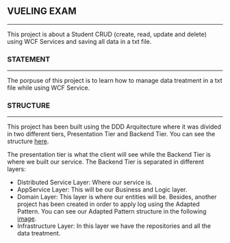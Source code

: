 ## VUELING EXAM
------------------------------------------------------------------------
This project is about a Student CRUD (create, read, update and delete) using WCF Services and saving all data in a txt file.

### STATEMENT
-----------------------------------
The porpuse of this project is to learn how to manage data treatment in a txt file while using WCF Service. 

### STRUCTURE
-----------------------------------
This project has been built using the DDD Arquitecture where it was divided in two different tiers, Presentation Tier and Backend Tier. You can see the structure [here](https://github.com/SergioRebo/Restaurant/blob/master/Assets/VuelingExam.png). 

The presentation tier is what the client will see while the Backend Tier is where we built our service. 
The Backend Tier is separated in different layers:
- Distributed Service Layer: Where our service is.
- AppService Layer: This will be our Business and Logic layer.
- Domain Layer: This layer is where our entities will be. Besides, another project has been created in order to apply log using the Adapted Pattern. You can see our Adapted Pattern structure in the following [image](https://github.com/SergioRebo/Restaurant/blob/master/Assets/AdapterPatternVueling.png).
- Infrastructure Layer: In this layer we have the repositories and all the data treatment.


